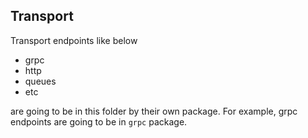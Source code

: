 ## Transport

Transport endpoints like below

- grpc
- http
- queues
- etc

are going to be in this folder by their own package. For example, grpc endpoints are going to be in `grpc` package.
